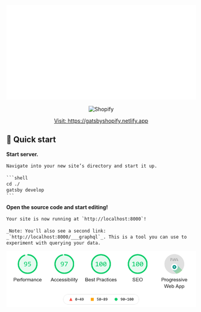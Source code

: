 <p align="center">
  <a href="https://www.gatsbyjs.com">
  </a>
    <img alt="Shopify" src="./static/github.svg" />
</p>
<p align="center">
  <a href="https://www.shopify.com">
  </a>
    <img alt="Shopify" src="https://cdn.shopify.com/shopifycloud/web/assets/v1/2217fb04df073033ccce8d125b0ea020.svg" width="60" />
</p>

<p align="center">
  <a href="https://gatsbyshopify.netlify.app/">
 Visit: https://gatsbyshopify.netlify.app
  </a>
</p>


## 🚀 Quick start


 **Start server.**

    Navigate into your new site’s directory and start it up.
    
    ```shell
    cd ./
    gatsby develop
    ```

**Open the source code and start editing!**

    Your site is now running at `http://localhost:8000`!

    _Note: You'll also see a second link: _`http://localhost:8000/___graphql`_. This is a tool you can use to experiment with querying your data. 

<p align="center">
  <a href="https://www.gatsbyjs.com">
  </a>
    <img alt="Shopify" src="./static/score.png" />
</p>